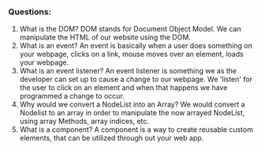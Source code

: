 ### Questions:
1. What is the DOM?
 DOM stands for Document Object Model. We can manipulate the HTML of our website using the DOM.
2. What is an event?
  An event is basically when a user does something on your webpage, clicks on a link, mouse moves over an element, loads your webpage.
3. What is an event listener?
   An event listener is something we as the developer can set up to cause a change to our webpage. We 'listen' for the user to click on an element and when that happens we have programmed a change to occur.
4. Why would we convert a NodeList into an Array?
   We would convert a Nodelist to an array in order to manipulate the now arrayed NodeList, using array Methods, array indices, etc.
5. What is a component?
   A component is a way to create reusable custom elements, that can be utilized through out your web app.
